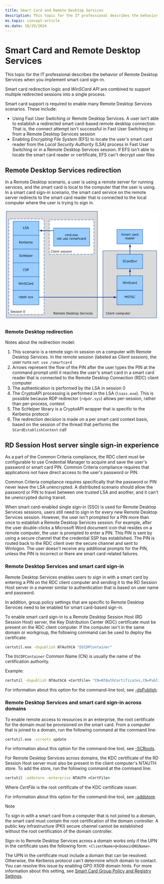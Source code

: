 ```yaml
---
title: Smart Card and Remote Desktop Services
description: This topic for the IT professional describes the behavior of Remote Desktop Services when you implement smart card sign-in.
ms.topic: concept-article
ms.date: 10/29/2024
---
```


# Smart Card and Remote Desktop Services

This topic for the IT professional describes the behavior of Remote Desktop Services when you implement smart card sign-in.

Smart card redirection logic and *WinSCard API* are combined to support multiple redirected sessions into a single process.

Smart card support is required to enable many Remote Desktop Services scenarios. These include:

- Using Fast User Switching or Remote Desktop Services. A user isn't able to establish a redirected smart card-based remote desktop connection. That is, the connect attempt isn't successful in Fast User Switching or from a Remote Desktop Services session
- Enabling *Encrypting File System* (EFS) to locate the user's smart card reader from the *Local Security Authority* (LSA) process in Fast User Switching or in a Remote Desktop Services session. If EFS isn't able to locate the smart card reader or certificate, EFS can't decrypt user files

## Remote Desktop Services redirection

In a Remote Desktop scenario, a user is using a remote server for running services, and the smart card is local to the computer that the user is using. In a smart card sign-in scenario, the smart card service on the remote server redirects to the smart card reader that is connected to the local computer where the user is trying to sign in.

![Smart card service redirects to smart card reader.](images/sc-image101.png)

### Remote Desktop redirection

Notes about the redirection model:

1. This scenario is a remote sign-in session on a computer with Remote Desktop Services. In the remote session (labeled as *Client session*), the user runs `net use /smartcard`
1. Arrows represent the flow of the PIN after the user types the PIN at the command prompt until it reaches the user's smart card in a smart card reader that is connected to the Remote Desktop Connection (RDC) client computer
1. The authentication is performed by the LSA in session 0
1. The CryptoAPI processing is performed in the LSA (`lsass.exe`). This is possible because RDP redirector (`rdpdr.sys`) allows per-session, rather than per-process, context
1. The ScHelper library is a CryptoAPI wrapper that is specific to the Kerberos protocol
1. The redirection decision is made on a per smart card context basis, based on the session of the thread that performs the `SCardEstablishContext` call

## RD Session Host server single sign-in experience

As a part of the Common Criteria compliance, the RDC client must be configurable to use Credential Manager to acquire and save the user's password or smart card PIN. Common Criteria compliance requires that applications not have direct access to the user's password or PIN.

Common Criteria compliance requires specifically that the password or PIN never leave the LSA unencrypted. A distributed scenario should allow the password or PIN to travel between one trusted LSA and another, and it can't be unencrypted during transit.

When smart card-enabled single sign-in (SSO) is used for Remote Desktop Services sessions, users still need to sign in for every new Remote Desktop Services session. However, the user isn't prompted for a PIN more than once to establish a Remote Desktop Services session. For example, after the user double-clicks a Microsoft Word document icon that resides on a remote computer, the user is prompted to enter a PIN. This PIN is sent by using a secure channel that the credential SSP has established. The PIN is routed back to the RDC client over the secure channel and sent to Winlogon. The user doesn't receive any additional prompts for the PIN, unless the PIN is incorrect or there are smart card-related failures.

### Remote Desktop Services and smart card sign-in

Remote Desktop Services enables users to sign in with a smart card by entering a PIN on the RDC client computer and sending it to the RD Session Host server in a manner similar to authentication that is based on user name and password.

In addition, group policy settings that are specific to Remote Desktop Services need to be enabled for smart card-based sign-in.

To enable smart card sign-in to a Remote Desktop Session Host (RD Session Host) server, the Key Distribution Center (KDC) certificate must be present on the RDC client computer. If the computer isn't in the same domain or workgroup, the following command can be used to deploy the certificate:

```cmd
certutil.exe -dspublish NTAuthCA "DSCDPContainer"
```

The `DSCDPContainer` Common Name (CN) is usually the name of the certification authority.

Example:

```cmd
certutil -dspublish NTAuthCA <CertFile> "CN=NTAuthCertificates,CN=Public Key Services,CN=Services,CN=Configuration,DC=engineering,DC=contoso,DC=com"
```

For information about this option for the command-line tool, see [-dsPublish](/previous-versions/windows/it-pro/windows-server-2012-R2-and-2012/cc732443(v=ws.11)#BKMK_dsPublish).

### Remote Desktop Services and smart card sign-in across domains

To enable remote access to resources in an enterprise, the root certificate for the domain must be provisioned on the smart card. From a computer that is joined to a domain, run the following command at the command line:

```cmd
certutil.exe -scroots update
```

For information about this option for the command-line tool, see [-SCRoots](/previous-versions/windows/it-pro/windows-server-2012-R2-and-2012/cc732443(v=ws.11)#BKMK_SCRoots).

For Remote Desktop Services across domains, the KDC certificate of the RD Session Host server must also be present in the client computer's NTAUTH store. To add the store, run the following command at the command line:

```cmd
certutil -addstore -enterprise NTAUTH <CertFile>
```

Where *CertFile* is the root certificate of the KDC certificate issuer.

For information about this option for the command-line tool, see [-addstore](/previous-versions/windows/it-pro/windows-server-2012-R2-and-2012/cc732443(v=ws.11)#BKMK_addstore).

> [!NOTE]
> To sign in with a smart card from a computer that is not joined to a domain, the smart card must contain the root certification of the domain controller. A public key infrastructure (PKI) secure channel cannot be established without the root certification of the domain controller.

Sign-in to Remote Desktop Services across a domain works only if the UPN in the certificate uses the following form: `<ClientName>@<DomainDNSName>`.

The UPN in the certificate must include a domain that can be resolved. Otherwise, the Kerberos protocol can't determine which domain to contact. You can resolve this issue by enabling GPO X509 domain hints. For more information about this setting, see [Smart Card Group Policy and Registry Settings](smart-card-group-policy-and-registry-settings.md).
